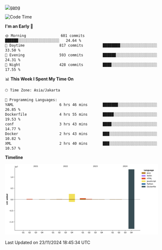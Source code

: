 <!-- [<img src='https://dev.karakun.com/assets/posts/2018-09-16-jc-java-article/3duke_suspects.jpg' alt='java'>](https://github.com/yeahbutstill) -->
[<img src='https://asset-2.tstatic.net/tribunnewswiki/foto/bank/images/Mozart.jpg' alt='gang'>](https://github.com/yeahbutstill)

<!--START_SECTION:waka-->
![Code Time](http://img.shields.io/badge/Code%20Time-2%2C931%20hrs%2032%20mins-blue)

**I'm an Early 🐤** 

```text
🌞 Morning                601 commits         ██████░░░░░░░░░░░░░░░░░░░   24.64 % 
🌆 Daytime                817 commits         ████████░░░░░░░░░░░░░░░░░   33.50 % 
🌃 Evening                593 commits         ██████░░░░░░░░░░░░░░░░░░░   24.31 % 
🌙 Night                  428 commits         ████░░░░░░░░░░░░░░░░░░░░░   17.55 % 
```


📊 **This Week I Spent My Time On** 

```text
🕑︎ Time Zone: Asia/Jakarta

💬 Programming Languages: 
YAML                     6 hrs 46 mins       ███████░░░░░░░░░░░░░░░░░░   26.85 % 
Dockerfile               4 hrs 55 mins       █████░░░░░░░░░░░░░░░░░░░░   19.53 % 
conf                     3 hrs 43 mins       ████░░░░░░░░░░░░░░░░░░░░░   14.77 % 
Docker                   2 hrs 43 mins       ███░░░░░░░░░░░░░░░░░░░░░░   10.82 % 
XML                      2 hrs 40 mins       ███░░░░░░░░░░░░░░░░░░░░░░   10.57 % 
```

**Timeline**

![Lines of Code chart](https://raw.githubusercontent.com/yeahbutstill/yeahbutstill/main/assets/bar_graph.png)


 Last Updated on 23/11/2024 18:45:34 UTC
<!--END_SECTION:waka-->
